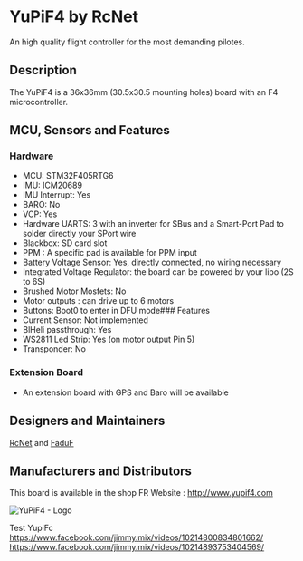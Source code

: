 # YuPiF4 by RcNet

An high quality flight controller for the most demanding pilotes.

## Description

The YuPiF4 is a 36x36mm (30.5x30.5 mounting holes) board with an F4 microcontroller.

## MCU, Sensors and Features
### Hardware  
- MCU: STM32F405RTG6  
- IMU: ICM20689  
- IMU Interrupt: Yes  
- BARO: No  
- VCP: Yes  
- Hardware UARTS: 3 with an inverter for SBus and a Smart-Port Pad to solder directly your SPort wire  
- Blackbox: SD card slot  
- PPM : A specific pad is available for PPM input  
- Battery Voltage Sensor: Yes, directly connected, no wiring necessary  
- Integrated Voltage Regulator: the board can be powered by your lipo (2S to 6S)  
- Brushed Motor Mosfets: No  
- Motor outputs : can drive up to 6 motors  
- Buttons: Boot0 to enter in DFU mode### Features  
- Current Sensor: Not implemented  
- BlHeli passthrough: Yes   
- WS2811 Led Strip: Yes (on motor output Pin 5)  
- Transponder: No

### Extension Board
- An extension board with GPS and Baro will be available

## Designers and Maintainers

[RcNet](https://github.com/ted-rcnet) and [FaduF](https://github.com/Faduf)

## Manufacturers and Distributors

This board is available in the shop FR
Website : http://www.yupif4.com

![YuPiF4 - Logo](http://www.yupif4.com/imgs/YuPiF4.jpg)


Test YupiFc https://www.facebook.com/jimmy.mix/videos/10214800834801662/
https://www.facebook.com/jimmy.mix/videos/10214893753404569/
